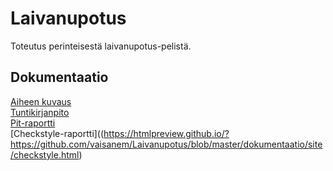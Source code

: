 # Laivanupotus
Toteutus perinteisestä laivanupotus-pelistä.
## Dokumentaatio
[Aiheen kuvaus](dokumentaatio/aiheenKuvausJaRakenne.md)  
[Tuntikirjanpito](dokumentaatio/tuntikirjanpito.md)  
[Pit-raportti](https://htmlpreview.github.io/?https://github.com/vaisanem/Laivanupotus/blob/master/dokumentaatio/pit/201702032057/index.html)  
[Checkstyle-raportti]((https://htmlpreview.github.io/?https://github.com/vaisanem/Laivanupotus/blob/master/dokumentaatio/site/checkstyle.html)

